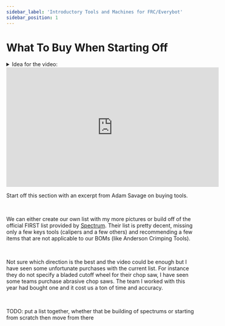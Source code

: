 ```yaml
---
sidebar_label: 'Introductory Tools and Machines for FRC/Everybot'
sidebar_position: 1
---
```


# What To Buy When Starting Off

<details >
    <summary>
    Idea for the video:
    </summary>
    <div>
        It would be good for this video to briefly go over all tools required to build an Everybot. The video would not be a tutorial for the tools, instead they should be quickly described, showcased and possibly given a few purchasing notes. <br /> <br />
        This video should be incredibly useful for teams who may not have shop experience. Right now I think a good amount of teams rely on <a href='https://www.firstinspires.org/sites/default/files/uploads/resource_library/frc/team-resources/frc_tool_recommendations.pdf'>this</a> which is a decent start but a tad overwhelming, especially if a lot of these tools are foreign. You can describe the utility of a drill press and show a picture of it but I believe it will click best for people when they see it in action. <br /> <br />
        It would be cool if the video was laid out so that each demo helps complete parts on a previous year's Everybot. For instance various cutting machines, tape measure, calipers, center punch, clamps, drill, drill press, and step drill bits could all be chained together on the same part roughly in that order.
    </div>
</details>

<iframe width="560" height="315" src="https://www.youtube.com/embed/n5laGi3GO7M?si=NYpDQa7f01wlM4ni&amp;clip=Ugkxa4vnbPNX3zZ4lA0Xf2CLy-qP278sk7kG&amp;clipt=EP2LFhij-Bg" title="YouTube video player" frameborder="0" allow="accelerometer; autoplay; clipboard-write; encrypted-media; gyroscope; picture-in-picture; web-share" allowfullscreen="true"></iframe>

<br/>

Start off this section with an excerpt from Adam Savage on buying tools.

<br/>

We can either create our own list with my more pictures or build off of the official FIRST list provided by [Spectrum](https://www.firstinspires.org/sites/default/files/uploads/resource_library/frc/team-resources/frc_tool_recommendations.pdf). Their list is pretty decent, missing only a few keys tools (calipers and a few others) and recommending a few items that are not applicable to our BOMs (like Anderson Crimping Tools).

<br/>

Not sure which direction is the best and the video could be enough but I have seen some unfortunate purchases with the current list. For instance they do not specify a bladed cutoff wheel for their chop saw, I have seen some teams purchase abrasive chop saws. The team I worked with this year had bought one and it cost us a ton of time and accuracy.

<br/>

TODO: put a list together, whether that be building of spectrums or starting from scratch then move from there